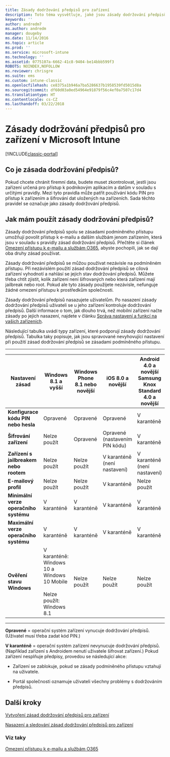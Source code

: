 ```yaml
---
title: Zásady dodržování předpisů pro zařízení
description: Toto téma vysvětluje, jaké jsou zásady dodržování předpisů zařízení a jak pracují.
keywords: ''
author: andredm7
ms.author: andredm
manager: dougeby
ms.date: 11/14/2016
ms.topic: article
ms.prod: ''
ms.service: microsoft-intune
ms.technology: ''
ms.assetid: 0775107a-6662-41c8-9404-be14bbb599f3
ROBOTS: NOINDEX,NOFOLLOW
ms.reviewer: chrisgre
ms.suite: ems
ms.custom: intune-classic
ms.openlocfilehash: ce8375a1b946a7ba5286637b1958539fd5015d8a
ms.sourcegitcommit: df60d03a0ed54964e91879f56c4ef0a7507c17d4
ms.translationtype: HT
ms.contentlocale: cs-CZ
ms.lasthandoff: 03/22/2018
---
```

# <a name="device-compliance-policies-in-microsoft-intune"></a>Zásady dodržování předpisů pro zařízení v Microsoft Intune

[!INCLUDE[classic-portal](../includes/classic-portal.md)]

## <a name="what-is-a-compliance-policy"></a>Co je zásada dodržování předpisů?
Pokud chcete chránit firemní data, budete muset zkontrolovat, jestli jsou zařízení určená pro přístup k podnikovým aplikacím a datům v souladu s určitými pravidly. Mezi tyto pravidla může patřit používání kódu PIN pro přístup k zařízením a šifrování dat uložených na zařízeních. Sada těchto pravidel se označuje jako zásady dodržování předpisů.

## <a name="how-should-i-use-compliance-policies"></a>Jak mám použít zásady dodržování předpisů?
Zásady dodržování předpisů spolu se zásadami podmíněného přístupu umožňují povolit přístup k e-mailu a dalším službám jenom zařízením, která jsou v souladu s pravidly zásad dodržování předpisů. Přečtěte si článek [Omezení přístupu k e-mailu a službám O365](restrict-access-to-email-and-o365-services-with-microsoft-intune.md), abyste pochopili, jak se dají oba druhy zásad používat.

Zásady dodržování předpisů se můžou používat nezávisle na podmíněném přístupu. Při nezávislém použití zásad dodržování předpisů se cílová zařízení vyhodnotí a nahlásí se jejich stav dodržování předpisů. Můžete třeba chtít zjistit, kolik zařízení není šifrovaných nebo která zařízení mají jailbreak nebo root. Pokud ale tyto zásady použijete nezávisle, nefunguje žádné omezení přístupu k prostředkům společnosti.

Zásady dodržování předpisů nasazujete uživatelům. Po nasazení zásady dodržování předpisů uživateli se u jeho zařízení kontroluje dodržování předpisů.
Další informace o tom, jak dlouho trvá, než mobilní zařízení načte zásady po jejich nasazení, najdete v článku [Správa nastavení a funkcí na vašich zařízeních](/intune-classic/deploy-use/manage-settings-and-features-on-your-devices-with-microsoft-intune-policies#frequently-asked-questions-about-intune-policies).

Následující tabulka uvádí typy zařízení, které podporují zásady dodržování předpisů. Tabulka taky popisuje, jak jsou spravované nevyhovující nastavení při použití zásad dodržování předpisů se zásadami podmíněného přístupu.

-----------------------------

|Nastavení zásad| Windows 8.1 a vyšší| Windows Phone 8.1 nebo novější| iOS 8.0 a novější|Android 4.0 a novější<br/>Samsung Knox Standard 4.0 a novější|
|-----|----|----|----|----|
|**Konfigurace kódu PIN nebo hesla** |Opravené|Opravené|Opravené|V karanténě|
|**Šifrování zařízení**|Nelze použít|Opravené|Opravené (nastavením PIN kódu)|V karanténě|
|**Zařízení s jailbreakem nebo rootem**|Nelze použít|Nelze použít|V karanténě (není nastavení)|V karanténě (není nastavení)|
|**E-mailový profil**|Nelze použít|Nelze použít|V karanténě|Nelze použít|
|**Minimální verze operačního systému**|V karanténě|V karanténě|V karanténě|V karanténě|
|**Maximální verze operačního systému**|V karanténě|V karanténě|V karanténě|V karanténě|
|**Ověření stavu Windows**|V karanténě: Windows 10 a Windows 10 Mobile<br /><br />Nelze použít: Windows 8.1|Nelze použít|Nelze použít|Nelze použít|

------------------------------

**Opravené** = operační systém zařízení vynucuje dodržování předpisů. (Uživatel musí třeba zadat kód PIN.)

**V karanténě** = operační systém zařízení nevynucuje dodržování předpisů. (Například zařízení s Androidem nenutí uživatele šifrovat zařízení.) Pokud zařízení nesplňuje předpisy, provedou se následující akce:

-   Zařízení se zablokuje, pokud se zásady podmíněného přístupu vztahují na uživatele.

-   Portál společnosti oznamuje uživateli všechny problémy s dodržováním předpisů.

## <a name="next-steps"></a>Další kroky
[Vytvoření zásad dodržování předpisů pro zařízení](create-a-device-compliance-policy-in-microsoft-intune.md)

[Nasazení a sledování zásad dodržování předpisů pro zařízení](deploy-and-monitor-a-device-compliance-policy-in-microsoft-intune.md)

### <a name="see-also"></a>Viz taky
[Omezení přístupu k e-mailu a službám O365](restrict-access-to-email-and-o365-services-with-microsoft-intune.md)
